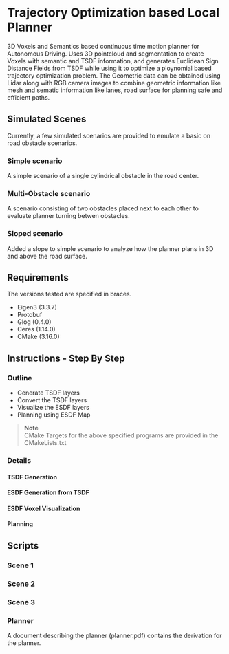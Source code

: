 # Trajectory Optimization based Local Planner
3D Voxels and Semantics based continuous time motion planner for Autonomous Driving. Uses 3D pointcloud and segmentation to create Voxels with semantic and TSDF information, and generates Euclidean Sign Distance Fields from TSDF while using it to optimize a ploynomial based trajectory optimization problem. The Geometric data can be obtained using Lidar along with RGB camera images to combine geometric information like mesh and sematic information like lanes, road surface for planning safe and efficient paths. <br>
## Simulated Scenes
Currently, a few simulated scenarios are provided to emulate a basic on road obstacle scenarios. <br>
### Simple scenario 
A simple scenario of a single cylindrical obstacle
           in the road center.
### Multi-Obstacle scenario
A scenario consisting of two obstacles placed next to each other to evaluate planner turning betwen obstacles.
### Sloped scenario
Added a slope to simple scenario to analyze how the planner plans in 3D and above the road surface.

## Requirements
The versions tested are specified in braces.
- Eigen3 (3.3.7)
- Protobuf
- Glog (0.4.0)
- Ceres (1.14.0)
- CMake (3.16.0)

## Instructions - Step By Step
### Outline
- Generate TSDF layers 
- Convert the TSDF layers
- Visualize the ESDF layers 
- Planning using ESDF Map
>**Note** <br>
>CMake Targets for the above specified programs are provided in the CMakeLists.txt


### Details
#### TSDF Generation
#### ESDF Generation from TSDF
#### ESDF Voxel Visualization
#### Planning

## Scripts
### Scene 1
### Scene 2
### Scene 3



### Planner
A document describing the planner (planner.pdf) contains the derivation for the planner.